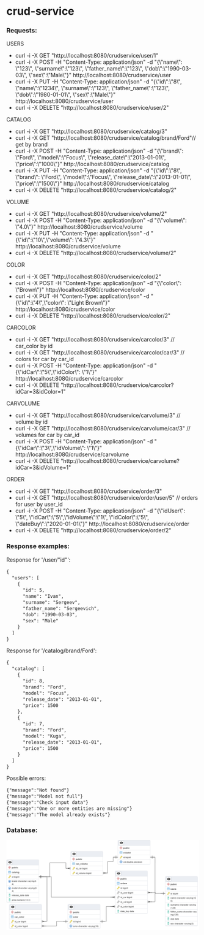 # crud-service

<h3><p>Requests:</p></h3>

<p>USERS</p>
<ul>
<li>curl -i -X GET "http://localhost:8080/crudservice/user/1"</li>
<li>curl -i -X POST -H "Content-Type: application/json" -d "{\"name\": \"123\", \"surname\":\"123\", \"father_name\":\"123\", \"dob\":\"1990-03-03\", \"sex\":\"Male\"}" http://localhost:8080/crudservice/user </li>
<li>curl -i -X PUT -H "Content-Type: application/json" -d "{\"id\":\"8\", \"name\":\"1234\", \"surname\":\"123\", \"father_name\":\"123\", \"dob\":\"1980-01-01\", \"sex\":\"Male\"}" http://localhost:8080/crudservice/user</li>
<li>curl -i -X DELETE "http://localhost:8080/crudservice/user/2" </li>
</ul>

<p>CATALOG</p>
<ul>
<li>curl -i -X GET "http://localhost:8080/crudservice/catalog/3" </li>
<li>curl -i -X GET "http://localhost:8080/crudservice/catalog/brand/Ford"// get by brand  </li>
<li>curl -i -X POST -H "Content-Type: application/json" -d "{\"brand\": \"Ford\", \"model\":\"Focus\", \"release_date\":\"2013-01-01\", \"price\":\"1000\"}" http://localhost:8080/crudservice/catalog </li>
<li>curl -i -X PUT -H "Content-Type: application/json" -d "{\"id\":\"8\", \"brand\": \"Ford\", \"model\":\"Focus\", \"release_date\":\"2013-01-01\", \"price\":\"1500\"}" http://localhost:8080/crudservice/catalog</li>
<li>curl -i -X DELETE "http://localhost:8080/crudservice/catalog/2" </li>
</ul>

<p>VOLUME</p>
<ul>
<li>curl -i -X GET "http://localhost:8080/crudservice/volume/2" </li>
<li>curl -i -X POST -H "Content-Type: application/json" -d "{\"volume\": \"4.0\"}" http://localhost:8080/crudservice/volume</li>
<li>curl -i -X PUT -H "Content-Type: application/json" -d "{\"id\":\"10\",\"volume\": \"4.3\"}" http://localhost:8080/crudservice/volume</li>
<li>curl -i -X DELETE "http://localhost:8080/crudservice/volume/2" </li>
</ul>

<p>COLOR</p>
<ul>
<li>curl -i -X GET "http://localhost:8080/crudservice/color/2" </li>
<li>curl -i -X POST -H "Content-Type: application/json" -d "{\"color\": \"Brown\"}" http://localhost:8080/crudservice/color</li>
<li>curl -i -X PUT -H "Content-Type: application/json" -d "{\"id\":\"4\",\"color\": \"Light Brown\"}" http://localhost:8080/crudservice/color</li>
<li>curl -i -X DELETE "http://localhost:8080/crudservice/color/2" </li>
</ul>

<p>CARCOLOR</p>
<ul>
<li>curl -i -X GET "http://localhost:8080/crudservice/carcolor/3" // car_color by id</li>
<li>curl -i -X GET "http://localhost:8080/crudservice/carcolor/car/3" // colors for car by car_id</li>
<li>curl -i -X POST -H "Content-Type: application/json" -d "{\"idCar\":\"5\",\"idColor\": \"1\"}" http://localhost:8080/crudservice/carcolor</li>
<li>curl -i -X DELETE "http://localhost:8080/crudservice/carcolor?idCar=3&idColor=1"</li>
</ul>

<p>CARVOLUME</p>
<ul>
<li>curl -i -X GET "http://localhost:8080/crudservice/carvolume/3" // volume by id</li>
<li>curl -i -X GET "http://localhost:8080/crudservice/carvolume/car/3" // volumes for car by car_id</li>
<li>curl -i -X POST -H "Content-Type: application/json" -d "{\"idCar\":\"3\",\"idVolume\": \"1\"}" http://localhost:8080/crudservice/carvolume</li>
<li>curl -i -X DELETE "http://localhost:8080/crudservice/carvolume?idCar=3&idVolume=1"</li>
</ul>

<p>ORDER</p>
<ul>
<li>curl -i -X GET "http://localhost:8080/crudservice/order/3" </li>

<li>curl -i -X GET "http://localhost:8080/crudservice/order/user/5" // orders for user by user_id</li>
<li>curl -i -X POST -H "Content-Type: application/json" -d "{\"idUser\": \"5\", \"idCar\":\"5\",\"idVolume\":\"1\", \"idColor\":\"5\", \"dateBuy\":\"2020-01-01\"}" http://localhost:8080/crudservice/order</li>
<li>curl -i -X DELETE "http://localhost:8080/crudservice/order/2" </li>
</ul>

<h3><p>Response examples:</p></h3>

Response for '/user/"id"': 

```
{
  "users": [
    {
      "id": 5,
      "name": "Ivan",
      "surname": "Sergeev",
      "father_name": "Sergeevich",
      "dob": "1990-03-03",
      "sex": "Male"
    }
  ]
}
```

Response for '/catalog/brand/Ford': 

```
{
  "catalog": [
    {
      "id": 8,
      "brand": "Ford",
      "model": "Focus",
      "release_date": "2013-01-01",
      "price": 1500
    },
    {
      "id": 7,
      "brand": "Ford",
      "model": "Kuga",
      "release_date": "2013-01-01",
      "price": 1500
    }
  ]
}
```

Possible errors:

```
{"message":"Not found"}
{"message":"Model not full"}
{"message":"Check input data"}
{"message":"One or more entities are missing"}
{"message":"The model already exists"}
```

<h3><p>Database:</p></h3>

<img src="https://github.com/u9heard/crud-service/blob/master/Database.png" alt="database" style="max-width: 100%;">

